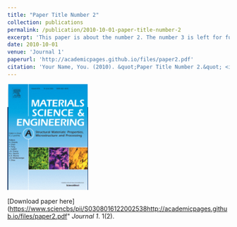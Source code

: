 ```yaml
---
title: "Paper Title Number 2"
collection: publications
permalink: /publication/2010-10-01-paper-title-number-2
excerpt: 'This paper is about the number 2. The number 3 is left for future work.'
date: 2010-10-01
venue: 'Journal 1'
paperurl: 'http://academicpages.github.io/files/paper2.pdf'
citation: 'Your Name, You. (2010). &quot;Paper Title Number 2.&quot; <i>Journal 1</i>. 1(2).'
---
```



<img src='/images/msa.png'>

[Download paper here](https://www.sciencbs/pii/S0308016122002538http://academicpages.github.io/files/paper2.pdf" <i>Journal 1</i>. 1(2).
